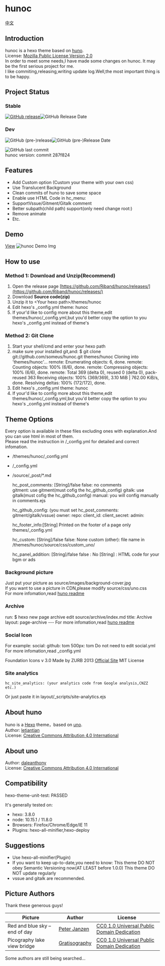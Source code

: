 # hunoc

[中文](./README_zh.md)

## Introduction

hunoc is a hexo theme based on [huno](https://github.com/letiantian/hunoc/).  
License: [Mozilla Public License Version 2.0](https://www.mozilla.org/en-US/MPL/2.0/)  
In order to meet some needs,I have made some changes on hunoc. It may be the first serious project for me.  
I like commiting,releasing,writing update log.Well,the most important thing is to be happy.  

## Project Status

### Stable

[![GitHub release](https://img.shields.io/github/release/Riband/hunoc.svg?style=flat-square)](https://github.com/Riband/hunoc/releases/)![GitHub Release Date](https://img.shields.io/github/release-date/Riband/hunoc.svg?style=flat-square)  

### Dev

![GitHub (pre-)release](https://img.shields.io/github/release/Riband/hunoc/all.svg?style=flat-square)![GitHub (pre-)Release Date](https://img.shields.io/github/release-date-pre/Riband/hunoc.svg?style=flat-square)  

![GitHub last commit](https://img.shields.io/github/last-commit/Riband/hunoc.svg?style=flat-square)  
hunoc version: commit 287f824  

## Features

* Add Custom option (Custom your theme with your own css)
* Use Translucent Background
* Clean commits of huno to save some space
* Enable use HTML Code in hc_menu:  
* SupportVssue/Gitment/Gitalk comment
* Better subpath(child path) support(only need change root:)
* Remove animate
* Etc.

## Demo

[View](https://riband.github.io/hunoc-demo/)
![hunoc Demo Img](https://riband.github.io/RiBase/hunoc-demo/demo.jpg)  

## How to use

### Method 1: Download and Unzip(Recommend)

1. Open the release page [https://github.com/Riband/hunoc/releases/](https://github.com/Riband/hunoc/releases/)
2. Download **Source code(zip)**
3. Unzip it to  &lt;Your hexo path&gt;/themes/hunoc
4. Edit hexo's _config.yml
    theme: hunoc
5. If your'd like to config more about this theme,edit themes/hunoc/_config.yml,but you'd better copy the option to you hexo's _config.yml instead of theme's

### Method 2: Git Clone

1. Start your shell/cmd and enter your hexo path
2. make sure your installed git,and:
    $ git clone git://github.com/someus/hunoc.git themes/hunoc
    Cloning into 'themes/hunoc'...
    remote: Enumerating objects: 6, done.
    remote: Counting objects: 100% (6/6), done.
    remote: Compressing objects: 100% (6/6), done.
    remote: Total 369 (delta 0), reused 0 (delta 0), pack-reused 363
    Receiving objects: 100% (369/369), 3.10 MiB | 762.00 KiB/s, done.
    Resolving deltas: 100% (172/172), done.
3. Edit hexo's _config.yml
    theme: hunoc
4. If your'd like to config more about this theme,edit themes/hunoc/_config.yml,but you'd better copy the option to you hexo's _config.yml instead of theme's

## Theme Options

Every option is available in these files excluding ones with explanation.And you can use html in most of them.  
Please read the instruction in /_config.yml for detailed and correct infomation.

* /themes/hunoc/_config.yml  
* /_config.yml  
* /source/_post/*.md  

    hc_post_comments: [String]/false
         false: no comments  
         gitment: use gitment(must cofig the hc_github_config)
         gitalk: use gitalk(must cofig the hc_github_config)
         manual: you will config manually in comments.ejs  

    hc_github_config: (you must set hc_post_comments: gitment/gitalk/vssue)
        owner:
        repo:
        client_id:
        client_secret:
        admin:

    hc_footer_info:[String]
          Printed on the footer of a page
          only themes/_config.yml

    hc_custom: [String]/false
         false: None custom
        (other): file name in /themes/hunoc/source/css/custom_uno/  

    hc_panel_addition: [String]/false
        false : No
        [String] : HTML code for your bgm or ads  

### Background picture

Just put your picture as source/images/background-cover.jpg  
If you want to use a picture in CDN,please modify source/css/uno.css  
For more infomation,read [huno readme](https://github.com/letiantian/huno)  

### Archive

run:
    $ hexo new page archive
edit source/archive/index.md
    title: Archive
    layout: page-archive
    ---
For more infomation,read [huno readme](https://github.com/letiantian/huno)  

### Social Icon

For example:
    social:
        github: tom
        500px: tom
Do not need to edit social.yml
For more infomation,read _config.yml  

Foundation Icons v 3.0
 Made by ZURB 2013 [Official Site](http://zurb.com/playground/foundation-icon-fonts-3)
 MIT License

### Site analytics

    hc_site_analytics: (your analytics code from Google analysis,CNZZ etc.)
Or just paste it in layout/_scripts/site-analytics.ejs

## About huno

huno is a [Hexo](http://hexo.io/) theme，based on [uno](https://github.com/daleanthony/uno/).  
Author: [letiantian](https://github.com/letiantian/)  
License: [Creative Commons Attribution 4.0 International](http://creativecommons.org/licenses/by/4.0/)  

## About uno

Author: [daleanthony](https://github.com/daleanthony/)  
License: [Creative Commons Attribution 4.0 International](http://creativecommons.org/licenses/by/4.0/)  

## Compatibility

hexo-theme-unit-test: PASSED

It's generally tested on:

* hexo: 3.8.0
* node: 10.15.1 / 11.8.0
* Browsers: Firefox/Chrome/Edge/IE 11
* Plugins: hexo-all-minifier,hexo-deploy

## Suggestions

* Use hexo-all-minifier(Plugin)
* If you want to keep up-to-date,you need to know:
    This theme DO NOT obey Semantic Versioning now(AT LEAST before 1.0.0)
    This theme DO NOT update regularly
* vssue and gitalk are recommended.

## Picture Authors

Thank these generous guys!  

|Picture|Author|License|
|---|---|---|
|Red and blue sky – end of day|[Peter Janzen](https://cc0.photo/author/peter/)|[CC0 1.0 Universal Public Domain Dedication](https://creativecommons.org/publicdomain/zero/1.0/)|
|Picography lake view bridge|[Gratisography](https://gratisography.com/)|[CC0 1.0 Universal Public Domain Dedication](https://creativecommons.org/publicdomain/zero/1.0/)|

Some authors are still being searched...